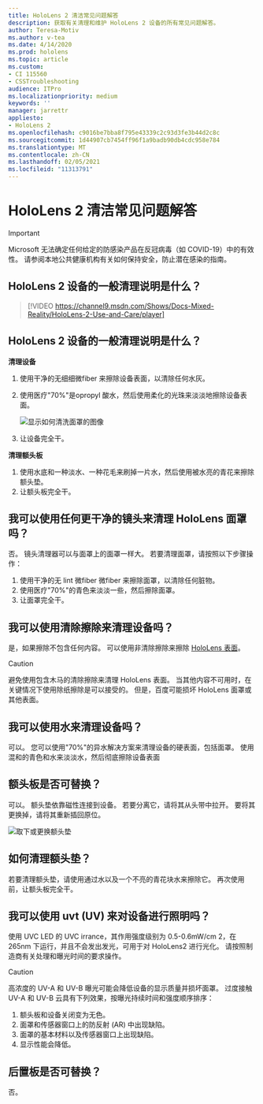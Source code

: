 ```yaml
---
title: HoloLens 2 清洁常见问题解答
description: 获取有关清理和维护 HoloLens 2 设备的所有常见问题解答。
author: Teresa-Motiv
ms.author: v-tea
ms.date: 4/14/2020
ms.prod: hololens
ms.topic: article
ms.custom:
- CI 115560
- CSSTroubleshooting
audience: ITPro
ms.localizationpriority: medium
keywords: ''
manager: jarrettr
appliesto:
- HoloLens 2
ms.openlocfilehash: c9016be7bba8f795e43339c2c93d3fe3b44d2c8c
ms.sourcegitcommit: 1d44907cb7454ff96f1a9badb90db4cdc958e784
ms.translationtype: MT
ms.contentlocale: zh-CN
ms.lasthandoff: 02/05/2021
ms.locfileid: "11313791"
---
```

# HoloLens 2 清洁常见问题解答

> [!IMPORTANT]  
> Microsoft 无法确定任何给定的防感染产品在反冠病毒（如 COVID-19）中的有效性。 请参阅本地公共健康机构有关如何保持安全，防止潜在感染的指南。  

## HoloLens 2 设备的一般清理说明是什么？

> [!VIDEO https://channel9.msdn.com/Shows/Docs-Mixed-Reality/HoloLens-2-Use-and-Care/player]
## HoloLens 2 设备的一般清理说明是什么？
<!-- <iframe src="https://channel9.msdn.com/Shows/Docs-Mixed-Reality/HoloLens-2-Use-and-Care/player" width="960" height="540" allowFullScreen frameBorder="0" title="HoloLens 2 Use and Care - Microsoft Channel 9 Video"></iframe> -->

**清理设备**

1. 使用干净的无细细微fiber 来擦除设备表面，以清除任何水灰。
1. 使用医疗"70%"是opropyl 酸水，然后使用柔化的光珠来淡淡地擦除设备表面。

   ![显示如何清洗面罩的图像](images/hololens-cleaning-visor.png)

1. 让设备完全干。

**清理额头板**

1. 使用水底和一种淡水、一种花毛来刷掉一片水，然后使用被水亮的青花来擦除额头垫。
1. 让额头板完全干。

## 我可以使用任何更干净的镜头来清理 HoloLens 面罩吗？

否。 镜头清理器可以与面罩上的面罩一样大。 若要清理面罩，请按照以下步骤操作：  

1. 使用干净的无 lint 微fiber 微fiber 来擦除面罩，以清除任何脏物。
1. 使用医疗"70%"的青色来淡淡一些，然后擦除面罩。
1. 让面罩完全干。

## 我可以使用清除擦除来清理设备吗？

是，如果擦除不包含任何内容。 可以使用非清除擦除来擦除 [HoloLens 表面](#what-are-the-general-cleaning-instructions-for-hololens-2-devices)。  

> [!CAUTION]  
> 避免使用包含木马的清除擦除来清理 HoloLens 表面。 当其他内容不可用时，在关键情况下使用除纸擦除是可以接受的。 但是，百度可能损坏 HoloLens 面罩或其他表面。

## 我可以使用水来清理设备吗？

可以。 您可以使用"70%"的异水解决方案来清理设备的硬表面，包括面罩。 使用混和的青色和水来淡淡水，然后彻底擦除设备表面

## 额头板是否可替换？

可以。 额头垫依靠磁性连接到设备。 若要分离它，请将其从头带中拉开。 要将其更换掉，请将其重新插回原位。

![取下或更换额头垫](images/hololens2-remove-browpad.png)

## 如何清理额头垫？

若要清理额头垫，请使用通过水以及一个不亮的青花块水来擦除它。 再次使用前，让额头板完全干。

## 我可以使用 uvt (UV) 来对设备进行照明吗？

使用 UVC LED 的 UVC irrance，其作用强度级别为 0.5-0.6mW/cm 2，在 265nm 下运行，并且不会发出发光，可用于对 <sup> </sup> HoloLens2 进行光化。 请按照制造商有关处理和曝光时间的要求操作。

> [!CAUTION]  
> 高浓度的 UV-A 和 UV-B 曝光可能会降低设备的显示质量并损坏面罩。 过度接触 UV-A 和 UV-B 云具有下列效果，按曝光持续时间和强度顺序排序：
>  
> 1. 额头板和设备关闭变为无色。
> 1. 面罩和传感器窗口上的防反射 (AR) 中出现缺陷。
> 1. 面罩的基本材料以及传感器窗口上出现缺陷。
> 1. 显示性能会降低。

## 后置板是否可替换？

否。

